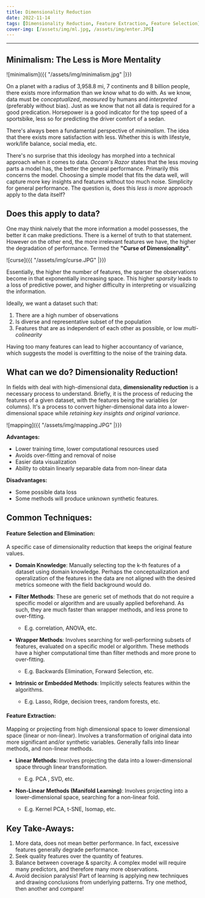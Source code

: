 ```yaml
---
title: Dimensionality Reduction
date: 2022-11-14
tags: [Dimensionality Reduction, Feature Extraction, Feature Selection]
cover-img: [/assets/img/ml.jpg, /assets/img/enter.JPG]
---
```


---------------------------------------------------------------------------------------------------------
## Minimalism: The Less is More Mentality

![minimalism]({{ "/assets/img/minimalism.jpg" |}})

On a planet with a radius of 3,958.8 mi, 7 continents and 8 billion people, there exists more information than we know what to do with.
As we know, data must be *conceptualized*, *measured* by humans and *interpreted* (preferably without bias). Just as we know that not all data is required for a good predication. Horsepower is a good indicator for the top speed of a sportsbike, less so for predicting the driver comfort of a sedan.

There's always been a fundamental perspective of *minimalism*. The idea that there exists more satisfaction with less. Whether this is with lifestyle, work/life balance, social media, etc. 

There's no surprise that this ideology has morphed into a technical approach when it comes to data. *Occam's Razor* states that the less moving parts a model has, the better the general performance. Primarily this concerns the model. Choosing a simple model that fits the data well, will capture more key insights and features without too much noise. Simplicity for general performance. The question is, does this *less is more* approach apply to the data itself?

## Does this apply to data?
One may think naively that the more information a model possesses, the better it can make predictions. There is a kernel of truth to that statement. However on the other end, the more irrelevant features we have, the higher the degradation of performance. Termed the **"Curse of Dimensionality"**. 

![curse]({{ "/assets/img/curse.JPG" |}})

Essentially, the higher the number of features, the sparser the observations become in that exponentially increasing space. This higher *sparsity* leads to a loss of predictive power, and higher difficulty in interpreting or visualizing the information. 




Ideally, we want a dataset such that:
1. There are a high number of observations 
2. Is diverse and representative subset of the population 
3. Features that are as independent of each other as possible, or low *multi-colinearity*

Having too many features can lead to higher accountancy of variance, which suggests the model is overfitting to the noise of the training data. 

## What can we do? Dimensionality Reduction!
In fields with deal with high-dimensional data, **dimensionality reduction** is a necessary process to understand. Briefly, it is the process of reducing the features of a given dataset, with the features being the variables (or columns). It's a process to convert higher-dimensional data into a lower-dimensional space while *retaining key insights and original variance*. 

![mapping]({{ "/assets/img/mapping.JPG" |}})

**Advantages:**
- Lower training time, lower computational resources used
- Avoids over-fitting and removal of noise
- Easier data visualization
- Ability to obtain linearly separable data from non-linear data

**Disadvantages:**
- Some possible data loss
- Some methods will produce unknown synthetic features. 

## Common Techniques:

#### Feature Selection and Elimination: 

A specific case of dimensionality reduction that keeps the original feature values. 

- **Domain Knowledge**: Manually selecting top the k-th features of a dataset using domain knowledge. Perhaps the conceptualization and operalization of the features in the data are not aligned with the desired metrics someone with the field background would do. 
- **Filter Methods**: These are generic set of methods that do not require a specific model or algorithm and are usually applied beforehand. As such, they are much faster than wrapper methods, and less prone to over-fitting. 
    - E.g. correlation, ANOVA, etc.

- **Wrapper Methods**: Involves searching for well-performing subsets of features, evaluated on a specific model or algorithm. These methods have a higher computational time than filter methods and more prone to over-fitting. 
    - E.g. Backwards Elimination, Forward Selection, etc. 

- **Intrinsic or Embedded Methods**: Implicitly selects features within the algorithms. 
    - E.g. Lasso, Ridge, decision trees, random forests, etc.

#### Feature Extraction: 

Mapping or projecting from high dimensional space to lower dimensional space (linear or non-linear). Involves a transformation of original data into more significant and/or synthetic variables. Generally falls into linear methods, and non-linear methods.

- **Linear Methods**: Involves projecting the data into a lower-dimensional space through linear transformation. 
    - E.g. PCA , SVD, etc. 

- **Non-Linear Methods (Manifold Learning)**: Involves projecting into a lower-dimensional space, searching for a non-linear fold. 
    - E.g. Kernel PCA, t-SNE, Isomap, etc.

## Key Take-Aways:
1. More data, does not mean better performance. In fact, excessive features generally degrade performance.
2. Seek quality features over the quantity of features.
3. Balance between coverage & sparcity. A complex model will require many predictors, and therefore many more observations. 
4. Avoid decision paralysis! Part of learning is applying new techniques and drawing conclusions from underlying patterns. Try one method, then another and compare!



























